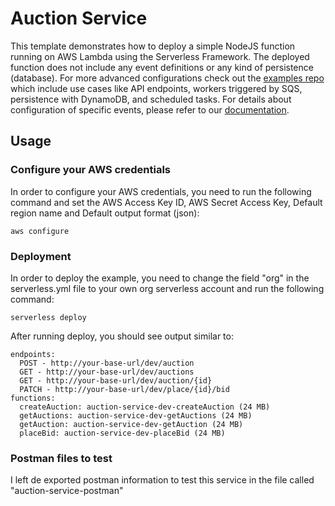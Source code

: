 # Auction Service

This template demonstrates how to deploy a simple NodeJS function running on AWS Lambda using the Serverless Framework. The deployed function does not include any event definitions or any kind of persistence (database). For more advanced configurations check out the [examples repo](https://github.com/serverless/examples/) which include use cases like API endpoints, workers triggered by SQS, persistence with DynamoDB, and scheduled tasks. For details about configuration of specific events, please refer to our [documentation](https://www.serverless.com/framework/docs/providers/aws/events/).

## Usage

### Configure your AWS credentials

In order to configure your AWS credentials, you need to run the following command and set the AWS Access Key ID, AWS Secret Access Key, Default region name and Default output format (json):

```
aws configure
```

### Deployment

In order to deploy the example, you need to change the field "org" in the serverless.yml file to your own org serverless account and run the following command:

```
serverless deploy
```

After running deploy, you should see output similar to:

```
endpoints:
  POST - http://your-base-url/dev/auction
  GET - http://your-base-url/dev/auctions
  GET - http://your-base-url/dev/auction/{id}
  PATCH - http://your-base-url/dev/place/{id}/bid
functions:
  createAuction: auction-service-dev-createAuction (24 MB)
  getAuctions: auction-service-dev-getAuctions (24 MB)
  getAuction: auction-service-dev-getAuction (24 MB)
  placeBid: auction-service-dev-placeBid (24 MB)
```

### Postman files to test

I left de exported postman information to test this service in the file called "auction-service-postman"
